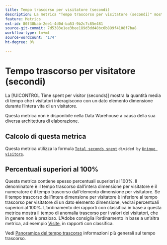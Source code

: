 ```yaml
---
title: Tempo trascorso per visitatore (secondi)
description: La metrica "Tempo trascorso per visitatore (secondi)" mostra la quantità media di tempo che i visitatori interagiscono con un dato elemento dimensionale durante l’intera durata di un visitatore.
feature: Metrics
exl-id: 80f38bab-2ee1-4d0d-ba53-9b2c7c85e481
source-git-commit: 7d5383e1ee3bee189d3dd48bc6b899f4108f7ba8
workflow-type: tm+mt
source-wordcount: '174'
ht-degree: 0%

---
```


# Tempo trascorso per visitatore (secondi)

La [!UICONTROL Time spent per visitor (seconds)] mostra la quantità media di tempo che i visitatori interagiscono con un dato elemento dimensione durante l’intera vita di un visitatore.

Questa metrica non è disponibile nella Data Warehouse a causa della sua diversa architettura di elaborazione.

## Calcolo di questa metrica

Questa metrica utilizza la formula [`Total seconds spent`](total-seconds-spent.md) `divided by` [`Unique visitors`](unique-visitors.md).

## Percentuali superiori al 100%

Questa metrica contiene spesso percentuali superiori al 100%. Il denominatore è il tempo trascorso dall’intera dimensione per visitatore e il numeratore è il tempo trascorso dall’elemento dimensione per visitatore. Se il tempo trascorso dall’intera dimensione per visitatore è inferiore al tempo trascorso per visitatore di un dato elemento dimensione, vedrai percentuali superiori al 100%. L’ordinamento dei rapporti con classifica in base a questa metrica mostra il tempo di anomalia trascorso per i valori dei visitatori, che in genere non è prezioso. L’Adobe consiglia l’ordinamento in base a un’altra metrica, ad esempio [Visite](visits.md), in rapporti con classifica.

Vedi [Panoramica del tempo trascorso](time-spent.md) informazioni più generali sul tempo trascorso.
